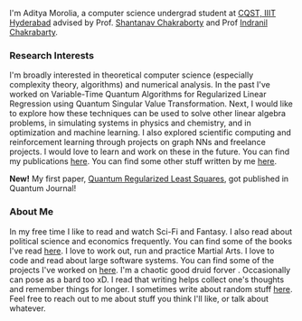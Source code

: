 I'm Aditya Morolia, a computer science undergrad student at [CQST, IIIT Hyderabad](https://cqst.iiit.ac.in/) advised by Prof. [Shantanav Chakraborty](https://sites.google.com/view/shchakra) and Prof [Indranil Chakrabarty](https://sites.google.com/view/indranilchakrabarty/).

### Research Interests

I'm broadly interested in theoretical computer science (especially complexity theory, algorithms) and numerical analysis.
In the past I've worked on Variable-Time Quantum Algorithms for Regularized Linear Regression using Quantum Singular Value Transformation.
Next, I would like to explore how these techniques can be used to solve other linear algebra problems, in simulating systems in physics and chemistry, and in optimization and machine learning.
I also explored scientific computing and reinforcement learning through projects on graph NNs and freelance projects. I would love to learn and work on these in the future.
You can find my publications [here](/publications).
You can find some other stuff written by me [here](/academia/).

**New!** My first paper, [Quantum Regularized Least Squares](https://doi.org/10.22331/q-2023-04-27-988), got published in Quantum Journal!

### About Me

In my free time I like to read and watch Sci-Fi and Fantasy. I also read about political science and economics frequently. You can find some of the books I've read [here](/reading/).
I love to work out, run and practice Martial Arts.
I love to code and read about large software systems. You can find some of the projects I've worked on [here](/projects/).
I'm a chaotic good druid forver <i class="fa fa-hand-peace"></i>. Occasionally can pose as a bard too xD.
I read that writing helps collect one's thoughts and remember things for longer. I sometimes write about random stuff [here](/blog/).
Feel free to reach out to me about stuff you think I'll like, or talk about whatever.

